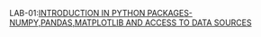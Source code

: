 LAB-01:[INTRODUCTION IN PYTHON PACKAGES-NUMPY,PANDAS,MATPLOTLIB AND ACCESS TO DATA SOURCES](https://github.com/Bollepally-Sindhuja/AIML-2024-25/blob/main/LAB_1.ipynb)
